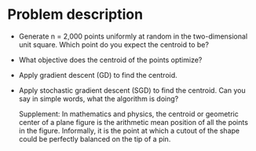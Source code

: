 # Problem description
* Generate n = 2,000 points uniformly at random in the two-dimensional unit square. Which point do you expect the centroid to be?
* What objective does the centroid of the points optimize?
* Apply gradient descent (GD) to find the centroid.
* Apply stochastic gradient descent (SGD) to find the centroid. Can you say in simple words, what the algorithm is doing?

  Supplement: In mathematics and physics, the centroid or geometric center of a plane figure is the arithmetic mean position of all the points in the figure. Informally, it is the point at which a cutout of the shape could be perfectly balanced on the tip of a pin.
